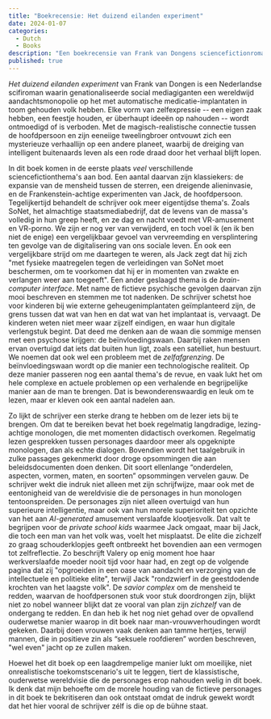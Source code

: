 ```yaml
---
title: "Boekrecensie: Het duizend eilanden experiment"
date: 2024-01-07
categories:
  - Dutch
  - Books
description: "Een boekrecensie van Frank van Dongens sciencefictionroman: Het duizend eilanden experiment."
published: true
---
```

*Het duizend eilanden experiment* van Frank van Dongen is een Nederlandse scifiroman waarin genationaliseerde social mediagiganten een wereldwijd aandachtsmonopolie op het met automatische medicatie-implantaten in toom gehouden volk hebben. Elke vorm van zelfexpressie -- een eigen zaak hebben, een feestje houden, er überhaupt ideeën op nahouden -- wordt ontmoedigd of is verboden. Met de magisch-realistische connectie tussen de hoofdpersoon en zijn eeneiige tweelingbroer ontvouwt zich een mysterieuze verhaallijn op een andere planeet, waarbij de dreiging van intelligent buitenaards leven als een rode draad door het verhaal blijft lopen.

In dit boek komen in de eerste plaats *veel* verschillende sciencefictionthema's aan bod. Een aantal daarvan zijn klassiekers: de expansie van de mensheid tussen de sterren, een dreigende alieninvasie, en de Frankenstein-achtige experimenten van Jack, de hoofdpersoon. Tegelijkertijd behandelt de schrijver ook meer eigentijdse thema's. Zoals SoNet, het almachtige staatsmediabedrijf, dat de levens van de massa's volledig in hun greep heeft, en ze dag en nacht voedt met VR-amusement en VR-porno. We zijn er nog ver van verwijderd, en toch voel ik (en ik ben niet de enige) een vergelijkbaar gevoel van vervreemding en versplintering ten gevolge van de digitalisering van ons sociale leven. En ook een vergelijkbare strijd om me daartegen te weren, als Jack zegt dat hij zich "met fysieke maatregelen tegen de verleidingen van SoNet moet beschermen, om te voorkomen dat hij er in momenten van zwakte en verlangen weer aan toegeeft". 
Een ander geslaagd thema is de *brain-computer interface*. Met name de fictieve psychische gevolgen daarvan zijn mooi beschreven en stemmen me tot nadenken. De schrijver schetst hoe voor kinderen bij wie externe geheugenimplantaten geïmplanteerd zijn, de grens tussen dat wat van hen en dat wat van het implantaat is, vervaagt. De kinderen weten niet meer waar zijzelf eindigen, en waar hun digitale verlengstuk begint. Dat deed me denken aan de waan die sommige mensen met een psychose krijgen: de beïnvloedingswaan. Daarbij raken mensen ervan overtuigd dat iets dat buiten hun ligt, zoals een satelliet, hun bestuurt. We noemen dat ook wel een probleem met de *zelfafgrenzing*. De beïnvloedingswaan wordt op die manier een technologische realiteit. Op deze manier passeren nog een aantal thema's de revue, en vaak lukt het om hele complexe en actuele problemen op een verhalende en begrijpelijke manier aan de man te brengen. Dat is bewonderenswaardig en leuk om te lezen, maar er kleven ook een aantal nadelen aan. 

Zo lijkt de schrijver een sterke drang te hebben om de lezer iets bij te brengen. Om dat te bereiken bevat het boek regelmatig langdradige, lezing-achtige monologen, die met momenten didactisch overkomen. Regelmatig lezen gesprekken tussen personages daardoor meer als opgeknipte monologen, dan als echte dialogen. Bovendien wordt het taalgebruik in zulke passages gekenmerkt door droge opsommingen die aan beleidsdocumenten doen denken. Dit soort ellenlange “onderdelen, aspecten, vormen, maten, en soorten” opsommingen vervelen gauw. De schrijver wekt die indruk niet alleen met zijn schrijfwijze, maar ook met de eentonigheid van de wereldvisie die de personages in hun monologen tentoonspreiden. 
De personages zijn  niet alleen overtuigd van hun superieure intelligentie, maar ook van hun morele superioriteit ten opzichte van het aan *AI-generated* amusement verslaafde klootjesvolk. Dat valt te begrijpen voor de *private school kids* waarmee Jack omgaat, maar bij Jack, die toch een man van het volk was, voelt het misplaatst. De elite die zichzelf zo graag schouderklopjes geeft ontbreekt het bovendien aan een vermogen tot zelfreflectie. Zo beschrijft Valery op enig moment hoe haar werkverslaafde moeder nooit tijd voor haar had, en zegt op de volgende pagina dat zij "opgroeiden in een oase van aandacht en verzorging van de intellectuele en politieke elite", terwijl Jack "rondzwierf in de geestdodende krochten van het laagste volk". De *savior complex* om de mensheid te redden, waarvan de hoofdpersonen stuk voor stuk doordrongen zijn, blijkt niet zo nobel wanneer blijkt dat ze vooral van plan zijn *zichzelf* van de ondergang te redden. En dan heb ik het nog niet gehad over de opvallend ouderwetse manier waarop in dit boek naar man-vrouwverhoudingen wordt gekeken. Daarbij doen vrouwen vaak denken aan tamme hertjes, terwijl mannen, die in positieve zin als “seksuele roofdieren” worden beschreven, "wel even" jacht op ze zullen maken. 

Hoewel het dit boek op een laagdrempelige manier lukt om moeilijke, niet onrealistische toekomstscenario's uit te leggen, tiert de klassistische, ouderwetse wereldvisie die de personages erop nahouden welig in dit boek. Ik denk dat mijn behoefte om de morele houding van de fictieve personages in dit boek te bekritiseren dan ook ontstaat omdat de indruk gewekt wordt dat het hier vooral de schrijver zélf is die op de bühne staat.
